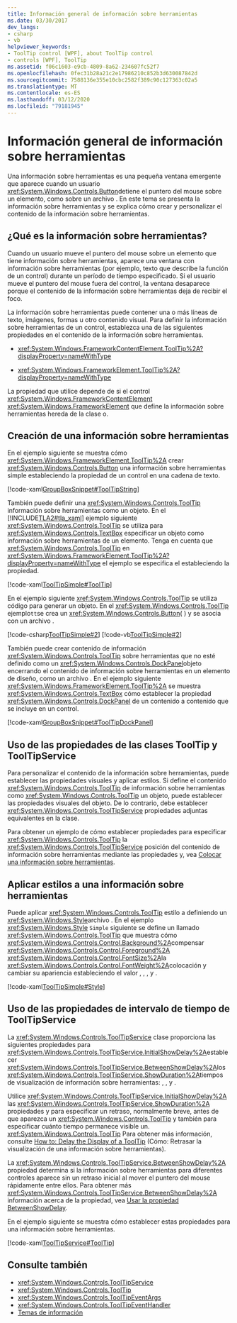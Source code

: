 ```yaml
---
title: Información general de información sobre herramientas
ms.date: 03/30/2017
dev_langs:
- csharp
- vb
helpviewer_keywords:
- ToolTip control [WPF], about ToolTip control
- controls [WPF], ToolTip
ms.assetid: f06c1603-e9cb-4809-8a62-234607fc52f7
ms.openlocfilehash: 0fec31b28a21c2e17986210c852b3d630087842d
ms.sourcegitcommit: 7588136e355e10cbc2582f389c90c127363c02a5
ms.translationtype: MT
ms.contentlocale: es-ES
ms.lasthandoff: 03/12/2020
ms.locfileid: "79181945"
---
```

# <a name="tooltip-overview"></a>Información general de información sobre herramientas
Una información sobre herramientas es una pequeña ventana emergente que aparece cuando un usuario <xref:System.Windows.Controls.Button>detiene el puntero del mouse sobre un elemento, como sobre un archivo . En este tema se presenta la información sobre herramientas y se explica cómo crear y personalizar el contenido de la información sobre herramientas.  

<a name="what_is_a_tooltip"></a>
## <a name="what-is-a-tooltip"></a>¿Qué es la información sobre herramientas?  
 Cuando un usuario mueve el puntero del mouse sobre un elemento que tiene información sobre herramientas, aparece una ventana con información sobre herramientas (por ejemplo, texto que describe la función de un control) durante un período de tiempo especificado. Si el usuario mueve el puntero del mouse fuera del control, la ventana desaparece porque el contenido de la información sobre herramientas deja de recibir el foco.  
  
 La información sobre herramientas puede contener una o más líneas de texto, imágenes, formas u otro contenido visual. Para definir la información sobre herramientas de un control, establezca una de las siguientes propiedades en el contenido de la información sobre herramientas.  
  
- <xref:System.Windows.FrameworkContentElement.ToolTip%2A?displayProperty=nameWithType>  
  
- <xref:System.Windows.FrameworkElement.ToolTip%2A?displayProperty=nameWithType>  
  
 La propiedad que utilice depende de si el control <xref:System.Windows.FrameworkContentElement> <xref:System.Windows.FrameworkElement> que define la información sobre herramientas hereda de la clase o.  
  
<a name="create_tooltip"></a>
## <a name="creating-a-tooltip"></a>Creación de una información sobre herramientas  
 En el ejemplo siguiente se muestra cómo <xref:System.Windows.FrameworkElement.ToolTip%2A> crear <xref:System.Windows.Controls.Button> una información sobre herramientas simple estableciendo la propiedad de un control en una cadena de texto.  
  
 [!code-xaml[GroupBoxSnippet#ToolTipString](~/samples/snippets/csharp/VS_Snippets_Wpf/GroupBoxSnippet/CS/Window1.xaml#tooltipstring)]  
  
 También puede definir una <xref:System.Windows.Controls.ToolTip> información sobre herramientas como un objeto. En el [!INCLUDE[TLA2#tla_xaml](../../../../includes/tla2sharptla-xaml-md.md)] ejemplo siguiente <xref:System.Windows.Controls.ToolTip> se utiliza para <xref:System.Windows.Controls.TextBox> especificar un objeto como información sobre herramientas de un elemento. Tenga en cuenta que <xref:System.Windows.Controls.ToolTip> en <xref:System.Windows.FrameworkElement.ToolTip%2A?displayProperty=nameWithType> el ejemplo se especifica el estableciendo la propiedad.  
  
 [!code-xaml[ToolTipSimple#ToolTip](~/samples/snippets/csharp/VS_Snippets_Wpf/ToolTipSimple/CSharp/Pane1.xaml#tooltip)]  
  
 En el ejemplo siguiente <xref:System.Windows.Controls.ToolTip> se utiliza código para generar un objeto. En el <xref:System.Windows.Controls.ToolTip> ejemplo`tt`se crea un <xref:System.Windows.Controls.Button>( ) y se asocia con un archivo .  
  
 [!code-csharp[ToolTipSimple#2](~/samples/snippets/csharp/VS_Snippets_Wpf/ToolTipSimple/CSharp/Pane1.xaml.cs#2)]
 [!code-vb[ToolTipSimple#2](~/samples/snippets/visualbasic/VS_Snippets_Wpf/ToolTipSimple/VisualBasic/Window1.xaml.vb#2)]  
  
 También puede crear contenido de información <xref:System.Windows.Controls.ToolTip> sobre herramientas que no esté definido como un <xref:System.Windows.Controls.DockPanel>objeto encerrando el contenido de información sobre herramientas en un elemento de diseño, como un archivo . En el ejemplo siguiente <xref:System.Windows.FrameworkElement.ToolTip%2A> se muestra <xref:System.Windows.Controls.TextBox> cómo establecer la propiedad <xref:System.Windows.Controls.DockPanel> de un contenido a contenido que se incluye en un control.  
  
 [!code-xaml[GroupBoxSnippet#ToolTipDockPanel](~/samples/snippets/csharp/VS_Snippets_Wpf/GroupBoxSnippet/CS/Window1.xaml#tooltipdockpanel)]  
  
<a name="Using_the_ToolTip_and_ToolTipService_Properties"></a>
## <a name="using-the-properties-of-the-tooltip-and-tooltipservice-classes"></a>Uso de las propiedades de las clases ToolTip y ToolTipService  
 Para personalizar el contenido de la información sobre herramientas, puede establecer las propiedades visuales y aplicar estilos. Si define el contenido <xref:System.Windows.Controls.ToolTip> de información sobre herramientas como <xref:System.Windows.Controls.ToolTip> un objeto, puede establecer las propiedades visuales del objeto. De lo contrario, debe establecer <xref:System.Windows.Controls.ToolTipService> propiedades adjuntas equivalentes en la clase.  
  
 Para obtener un ejemplo de cómo establecer propiedades para especificar <xref:System.Windows.Controls.ToolTip> la <xref:System.Windows.Controls.ToolTipService> posición del contenido de información sobre herramientas mediante las propiedades y, vea [Colocar una información sobre herramientas](how-to-position-a-tooltip.md).  
  
<a name="StylingToolTip"></a>
## <a name="styling-a-tooltip"></a>Aplicar estilos a una información sobre herramientas  
 Puede aplicar <xref:System.Windows.Controls.ToolTip> estilo a definiendo un <xref:System.Windows.Style>archivo . En el ejemplo <xref:System.Windows.Style> `Simple` siguiente se define un llamado <xref:System.Windows.Controls.ToolTip> que muestra cómo <xref:System.Windows.Controls.Control.Background%2A>compensar <xref:System.Windows.Controls.Control.Foreground%2A> <xref:System.Windows.Controls.Control.FontSize%2A>la <xref:System.Windows.Controls.Control.FontWeight%2A>colocación y cambiar su apariencia estableciendo el valor , , , y .  
  
 [!code-xaml[ToolTipSimple#Style](~/samples/snippets/csharp/VS_Snippets_Wpf/ToolTipSimple/CSharp/Pane1.xaml#style)]  
  
<a name="UsingtheToolTipServiceTimeIntervalProperties"></a>
## <a name="using-the-time-interval-properties-of-tooltipservice"></a>Uso de las propiedades de intervalo de tiempo de ToolTipService  
 La <xref:System.Windows.Controls.ToolTipService> clase proporciona las siguientes propiedades para <xref:System.Windows.Controls.ToolTipService.InitialShowDelay%2A>establecer <xref:System.Windows.Controls.ToolTipService.BetweenShowDelay%2A>los <xref:System.Windows.Controls.ToolTipService.ShowDuration%2A>tiempos de visualización de información sobre herramientas: , , y .  
  
 Utilice <xref:System.Windows.Controls.ToolTipService.InitialShowDelay%2A> las <xref:System.Windows.Controls.ToolTipService.ShowDuration%2A> propiedades y para especificar un retraso, normalmente breve, antes de que aparezca un <xref:System.Windows.Controls.ToolTip> y también para especificar cuánto tiempo permanece visible un. <xref:System.Windows.Controls.ToolTip> Para obtener más información, consulte [How to: Delay the Display of a ToolTip](https://docs.microsoft.com/previous-versions/dotnet/netframework-3.5/ms747264(v=vs.90)) (Cómo: Retrasar la visualización de una información sobre herramientas).  
  
 La <xref:System.Windows.Controls.ToolTipService.BetweenShowDelay%2A> propiedad determina si la información sobre herramientas para diferentes controles aparece sin un retraso inicial al mover el puntero del mouse rápidamente entre ellos. Para obtener más <xref:System.Windows.Controls.ToolTipService.BetweenShowDelay%2A> información acerca de la propiedad, vea [Usar la propiedad BetweenShowDelay](how-to-use-the-betweenshowdelay-property.md).  
  
 En el ejemplo siguiente se muestra cómo establecer estas propiedades para una información sobre herramientas.  
  
 [!code-xaml[ToolTipService#ToolTip](~/samples/snippets/csharp/VS_Snippets_Wpf/ToolTipService/CSharp/Pane1.xaml#tooltip)]  
  
## <a name="see-also"></a>Consulte también

- <xref:System.Windows.Controls.ToolTipService>
- <xref:System.Windows.Controls.ToolTip>
- <xref:System.Windows.Controls.ToolTipEventArgs>
- <xref:System.Windows.Controls.ToolTipEventHandler>
- [Temas de información](tooltip-how-to-topics.md)
